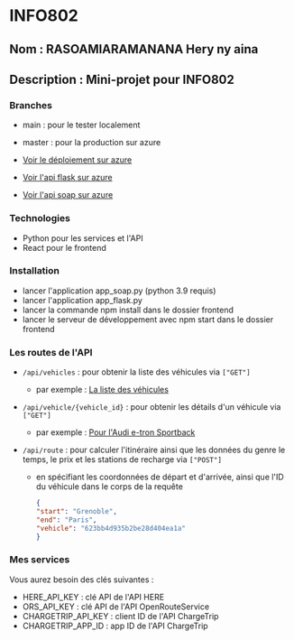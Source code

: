 # INFO802
## Nom : RASOAMIARAMANANA Hery ny aina
## Description : Mini-projet pour INFO802


### Branches
- main : pour le tester localement
- master : pour la production sur azure

- [Voir le déploiement sur azure](https://proud-bay-09dfe3a1e.4.azurestaticapps.net)
- [Voir l'api flask sur azure](https://flaskapp-e0a6a8cxe9bmffdu.francecentral-01.azurewebsites.net)
- [Voir l'api soap sur azure](https://soap-fca9amdze0b7fudw.francecentral-01.azurewebsites.net)

### Technologies
- Python pour les services et l'API 
- React pour le frontend


### Installation
- lancer l'application app_soap.py (python 3.9 requis)
- lancer l'application app_flask.py
- lancer la commande npm install dans le dossier frontend
- lancer le serveur de développement avec npm start dans le dossier frontend


### Les routes de l'API

* `/api/vehicles` : pour obtenir la liste des véhicules via `["GET"]`
	+ par exemple :  [La liste des véhicules](https://flaskapp-e0a6a8cxe9bmffdu.francecentral-01.azurewebsites.net/api/vehicles)
	
* `/api/vehicle/{vehicle_id}` : pour obtenir les détails d'un véhicule via `["GET"]`
	+ par exemple : [Pour l'Audi e-tron Sportback](https://flaskapp-e0a6a8cxe9bmffdu.francecentral-01.azurewebsites.net/api/vehicle/623bb4d935b2be28d404ea1a)

* `/api/route` : pour calculer l'itinéraire ainsi que les données du genre le temps, le prix et les stations de recharge via `["POST"]`

	+ en spécifiant les coordonnées de départ et d'arrivée, ainsi que l'ID du véhicule dans le corps de la requête
	
		```json
		{
		"start": "Grenoble",
		"end": "Paris",
		"vehicle": "623bb4d935b2be28d404ea1a"
		}
		```

	

### Mes services

Vous aurez besoin des clés suivantes :
- HERE_API_KEY : clé API de l'API HERE
- ORS_API_KEY : clé API de l'API OpenRouteService
- CHARGETRIP_API_KEY : client ID de l'API ChargeTrip
- CHARGETRIP_APP_ID : app ID de l'API ChargeTrip
